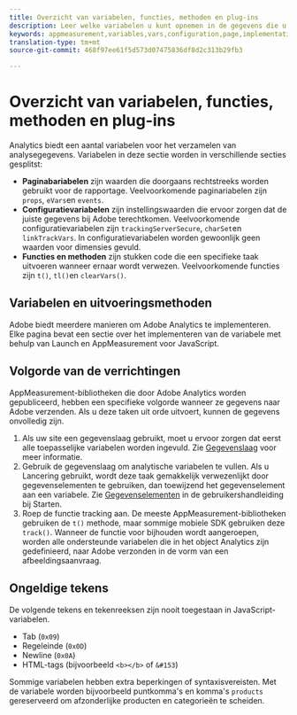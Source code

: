 ```yaml
---
title: Overzicht van variabelen, functies, methoden en plug-ins
description: Leer welke variabelen u kunt opnemen in de gegevens die u naar Adobe verzendt om de rapportage te verbeteren.
keywords: appmeasurement,variables,vars,configuration,page,implementation
translation-type: tm+mt
source-git-commit: 468f97ee61f5d573d07475836df8d2c313b29fb3

---
```



# Overzicht van variabelen, functies, methoden en plug-ins

Analytics biedt een aantal variabelen voor het verzamelen van analysegegevens. Variabelen in deze sectie worden in verschillende secties gesplitst:

* **Paginabariabelen** zijn waarden die doorgaans rechtstreeks worden gebruikt voor de rapportage. Veelvoorkomende paginariabelen zijn `props`, `eVars`en `events`.
* **Configuratievariabelen** zijn instellingswaarden die ervoor zorgen dat de juiste gegevens bij Adobe terechtkomen. Veelvoorkomende configuratievariabelen zijn `trackingServerSecure`, `charSet`en `linkTrackVars`. In configuratievariabelen worden gewoonlijk geen waarden voor dimensies gevuld.
* **Functies en methoden** zijn stukken code die een specifieke taak uitvoeren wanneer ernaar wordt verwezen. Veelvoorkomende functies zijn `t()`, `tl()`en `clearVars()`.

## Variabelen en uitvoeringsmethoden

Adobe biedt meerdere manieren om Adobe Analytics te implementeren. Elke pagina bevat een sectie over het implementeren van de variabele met behulp van Launch en AppMeasurement voor JavaScript.

## Volgorde van de verrichtingen

AppMeasurement-bibliotheken die door Adobe Analytics worden gepubliceerd, hebben een specifieke volgorde wanneer ze gegevens naar Adobe verzenden. Als u deze taken uit orde uitvoert, kunnen de gegevens onvolledig zijn.

1. Als uw site een gegevenslaag gebruikt, moet u ervoor zorgen dat eerst alle toepasselijke variabelen worden ingevuld. Zie [Gegevenslaag](../prepare/data-layer.md) voor meer informatie.
2. Gebruik de gegevenslaag om analytische variabelen te vullen. Als u Lancering gebruikt, wordt deze taak gemakkelijk verwezenlijkt door gegevenselementen te gebruiken, dan toewijzend het gegevenselement aan een variabele. Zie [Gegevenselementen](https://docs.adobe.com/content/help/en/launch/using/reference/manage-resources/data-elements.html) in de gebruikershandleiding bij Starten.
3. Roep de functie tracking aan. De meeste AppMeasurement-bibliotheken gebruiken de `t()` methode, maar sommige mobiele SDK gebruiken deze `track()`. Wanneer de functie voor bijhouden wordt aangeroepen, worden alle ondersteunde variabelen die in het object Analytics zijn gedefinieerd, naar Adobe verzonden in de vorm van een afbeeldingsaanvraag.

## Ongeldige tekens

De volgende tekens en tekenreeksen zijn nooit toegestaan in JavaScript-variabelen.

* Tab (`0x09`)
* Regeleinde (`0x0D`)
* Newline (`0x0A`)
* HTML-tags (bijvoorbeeld `<b></b>` of `&#153`)

Sommige variabelen hebben extra beperkingen of syntaxisvereisten. Met de variabele worden bijvoorbeeld puntkomma&#39;s en komma&#39;s `products` gereserveerd om afzonderlijke producten en categorieën te scheiden.
